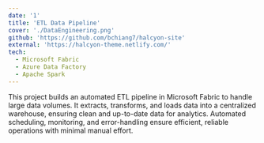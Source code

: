 ```yaml
---
date: '1'
title: 'ETL Data Pipeline'
cover: './DataEngineering.png'
github: 'https://github.com/bchiang7/halcyon-site'
external: 'https://halcyon-theme.netlify.com/'
tech:
  - Microsoft Fabric
  - Azure Data Factory
  - Apache Spark
---
```


This project builds an automated ETL pipeline in Microsoft Fabric to handle large data volumes. It extracts, transforms, and loads data into a centralized warehouse, ensuring clean and up-to-date data for analytics. Automated scheduling, monitoring, and error-handling ensure efficient, reliable operations with minimal manual effort.
